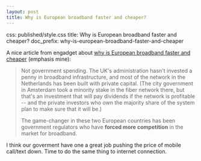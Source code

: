 ```yaml
---
layout: post
title: Why is European broadband faster and cheaper?
---
```

css: published/style.css
title: Why is European broadband faster and cheaper?
doc_prefix: why-is-european-broadband-faster-and-cheaper

A nice article from engadget about [why is European broadband faster and cheaper]  (emphasis mine):

> Not government spending. The UK's administration hasn't invested a penny in broadband infrastructure, and most of the network in the Netherlands has been built with private capital. (The city government in Amsterdam took a minority stake in the fiber network there, but that's an investment that will pay dividends if the network is profitable -- and the private investors who own the majority share of the system plan to make sure that it will be.)
> 
> The game-changer in these two European countries has been government regulators who have **forced more competition** in the market for broadband.

I think our goverment have one a great job pushing the price of mobile call/text down. Time to do the same thing to internet connection.

[why is European broadband faster and cheaper]: http://www.engadget.com/2011/06/28/why-is-european-broadband-faster-and-cheaper-blame-the-governme/